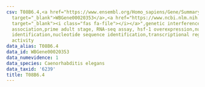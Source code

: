 ```yaml
---
csv: T08B6.4,<a href="https://www.ensembl.org/Homo_sapiens/Gene/Summary?db=core;g=WBGene00020353"
  target="_blank">WBGene00020353</a>,<a href="https://www.ncbi.nlm.nih.gov/pubmed/30894454"
  target="_blank"><i class="fas fa-file"></i></a>",genetic interference,functional
  association,prime adult stage, RNA-seq assay, hsf-1 overexpression,nucleotide sequence
  identification,nucleotide sequence identification,transcriptional regulation,up-regulates
  activity
data_alias: T08B6.4
data_id: WBGene00020353
data_numevidence: 1
data_species: Caenorhabditis elegans
data_taxid: '6239'
title: T08B6.4
---
```

